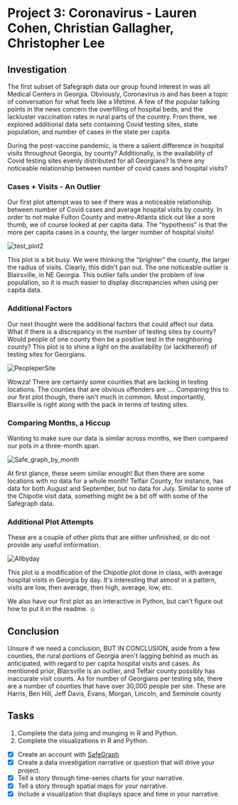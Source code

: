 # Project 3: Coronavirus - Lauren Cohen, Christian Gallagher, Christopher Lee

## Investigation

The first subset of Safegraph data our group found interest in was all Medical Centers in Georgia.  Obviously, Coronavirus is and has been a topic of conversation for what feels like a lifetime.  A few of the popular talking points in the news concern the overfilling of hospital beds, and the lackluster vaccination rates in rural parts of the country.  From there, we explored additional data sets containing Covid testing sites, state population, and number of cases in the state per capita.

During the post-vaccine pandemic, is there a salient difference in hospital visits throughout Georgia, by county? Additionally, is the availability of Covid testing sites evenly distributed for all Georgians? Is there any noticeable relationship between number of covid cases and hospital visits?

### Cases + Visits - An Outlier

Our first plot attempt was to see if there was a noticeable relationship between number of Covid cases and average hospital visits by county.  In order to not make Fulton County and metro-Atlanta stick out like a sore thumb, we of course looked at per capita data.  The "hypothesis" is that the more per capita cases in a county, the larger number of hospital visits!

![test_plot2](https://user-images.githubusercontent.com/79594138/141185465-c3e9bd44-b3c5-45d2-9820-11de932a9f66.jpg)

This plot is a bit busy.  We were thinking the "brighter" the county, the larger the radius of visits.  Clearly, this didn't pan out.  The one noticeable outlier is Blairsville, in NE Georgia.  This outlier falls under the problem of low population, so it is much easier to display discrepancies when using per capita data.

### Additional Factors

Our next thought were the additional factors that could affect our data.  What if there is a discrepancy in the number of testing sites by county?  Would people of one county then be a positive test in the neighboring county?  This plot is to shine a light on the availability (or lackthereof) of testing sites for Georgians.

![PeopleperSite](https://user-images.githubusercontent.com/79594138/141185511-0f10caf7-3937-464b-9941-d0d87b4f4aac.jpg)

Wowza!  There are certainly some counties that are lacking in testing locations.  The counties that are obvious offenders are ....  Comparing this to our first plot though, there isn't much in common.  Most importantly, Blairsville is right along with the pack in terms of testing sites.

### Comparing Months, a Hiccup

Wanting to make sure our data is similar across months, we then compared our pots in a three-month span.  

![Safe_graph_by_month](https://user-images.githubusercontent.com/79594138/141185531-4718cfac-9c5a-4f76-a766-e0706b17b5d2.jpg)

At first glance, these seem similar enough!  But then there are some locations with no data for a whole month! Telfair County, for instance, has data for both August and September, but no data for July.  Similar to some of the Chipotle visit data, something might be a bit off with some of the Safegraph data.

### Additional Plot Attempts

These are a couple of other plots that are either unfinished, or do not provide any useful imformation.

![Allbyday](https://user-images.githubusercontent.com/79594138/141185554-9d756b33-bbe4-4668-9eca-6f953b218093.jpg)

This plot is a modification of the Chipotle plot done in class, with average hospital visits in Georgia by day.  It's interesting that almost in a pattern, visits are low, then average, then high, average, low, etc.

We also have our first plot as an interactive in Python, but can't figure out how to put it in the readme.  ☺

## Conclusion

Unsure if we need a conclusion, BUT IN CONCLUSION, aside from a few counties, the rural portions of Georgia aren't lagging behind as much as anticipated, with regard to per capita hospital visits and cases.  As mentioned prior, Blairsville is an outlier, and Telfair county possibly has inaccurate visit counts.  As for number of Georgians per testing site, there are a number of counties that have over 30,000 people per site.  These are Harris, Ben Hill, Jeff Davis, Evans, Morgan, Lincoln, and Seminole county

## Tasks

1. Complete the data joing and munging in R and Python.
2. Complete the visualizations in R and Python.

- [X] Create an account with [SafeGraph](https://www.safegraph.com/academics)
- [X] Create a data investigation narrative or question that will drive your project.
- [X] Tell a story through time-series charts for your narrative.
- [X] Tell a story through spatial maps for your narrative.
- [X] Include a visualization that displays space and time in your narrative.
